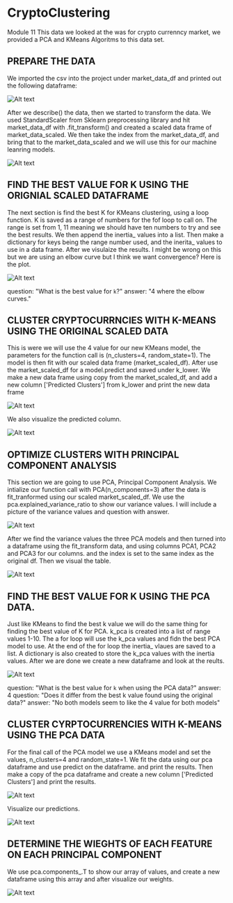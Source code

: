 # CryptoClustering
Module 11
This data we looked at the was for crypto currenncy market, we provided a PCA and KMeans Algoritms to this data set.

PREPARE THE DATA
---------------------------------------------------------------------------------------------------------------------------
We imported the csv into the project under market_data_df and printed out the following dataframe:

![Alt text](image_clustering/intialdataframe.PNG)

After we describe() the data, then we started to transform the data. We used StandardScaler from Sklearn preprocessing 
library and hit market_data_df with .fit_transform() and created a scaled data frame of market_data_scaled. We then take
the index from the market_data_df, and bring that to the market_data_scaled and we will use this for our machine leanring 
models. 

![Alt text](scaleddataframe.PNG) 

FIND THE BEST VALUE FOR K USING THE ORIGNIAL SCALED DATAFRAME
---------------------------------------------------------------------------------------------------------------------------
The next section is find the best K for KMeans clustering, using a loop function. K is saved as a range of numbers for the
fof loop to call on. The range is set from 1, 11 meaning we should have ten numbers to try and see the best results. We 
then append the inertia_ values into a list. Then make a dictionary for keys being the range number used, and the inerita_
values to use in a data frame. After we visulaize the results. I might be wrong on this but we are using an elbow curve 
but I think we want convergence? Here is the plot. 

![Alt text](elbowcurve.PNG)

question: "What is the best value for `k`?"
answer: "4 where the elbow curves."

CLUSTER CRYPTOCURRNCIES WITH K-MEANS USING THE ORIGINAL SCALED DATA
---------------------------------------------------------------------------------------------------------------------------
This is were we will use the 4 value for our new KMeans model, the parameters for the function call is (n_clusters=4,
random_state=1). The model is then fit with our scaled data frame (market_scaled_df). After use the market_scaled_df for
a model.predict and saved under k_lower. We make a new data frame using copy from the market_scaled_df, and add a new column
['Predicted Clusters'] from k_lower and print the new data frame

![Alt text](scaleddataframe.PNG)

We also visualize the predicted column.

![Alt text](scaleddataframe.PNG)

OPTIMIZE CLUSTERS WITH PRINCIPAL COMPONENT ANALYSIS
---------------------------------------------------------------------------------------------------------------------------
This section we are going to use PCA, Principal Component Analysis. We intialize our function call with PCA(n_components=3)
after the data is fit_tranformed using our scaled market_scaled_df. We use the pca.explained_variance_ratio to show our 
variance values. I will include a picture of the variance values and question with answer.

![Alt text](varianceratio.PNG)

After we find the variance values the three PCA models and then turned into a dataframe using the fit_transform data, 
and using columns PCA1, PCA2 and PCA3 for our columns. and the index is set to the same index as the original df. Then we
visual the table.

![Alt text](pcadf.PNG)

FIND THE BEST VALUE FOR K USING THE PCA DATA.
---------------------------------------------------------------------------------------------------------------------------
Just like KMeans to find the best k value we will do the same thing for finding the best value of K for PCA. k_pca is created
into a list of range values 1-10. The a for loop will use the k_pca values and fidn the best PCA model to use. At the end of 
the for loop the inertia_ vlaues are saved to a list. A dictionary is also created to store the k_pca values with the inertia 
values. After we are done we create a new dataframe and look at the reults.

![Alt text](pcaelbow.PNG)

question: "What is the best value for `k` when using the PCA data?"
answer: 4
question: "Does it differ from the best k value found using the original data?"
answer: "No both models seem to like the 4 value for both models"

CLUSTER CYRPTOCURRENCIES WITH K-MEANS USING THE PCA DATA
---------------------------------------------------------------------------------------------------------------------------
For the final call of the PCA model we use a KMeans model and set the values, n_clusters=4 and random_state=1. We fit the 
data using our pca dataframe and use predict on the dataframe. and print the results. Then make a copy of the pca dataframe
and create a new column ['Predicted Clusters'] and print the results. 

![Alt text](pcapredict.PNG)

Visualize our predictions.

![Alt text](pcavis.PNG)

DETERMINE THE WIEGHTS OF EACH FEATURE ON EACH PRINCIPAL COMPONENT
---------------------------------------------------------------------------------------------------------------------------
We use pca.components_.T to show our array of values, and create a new dataframe using this array and after visualize our 
weights. 

![Alt text](pcaweights.PNG)

